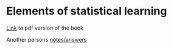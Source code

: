 # Elements of statistical learning

[Link](https://hastie.su.domains/Papers/ESLII.pdf) to pdf version of the book

Another persons [notes/answers](https://github.com/empathy87/The-Elements-of-Statistical-Learning-Python-Notebooks)

